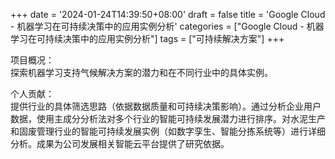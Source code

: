 +++
date = '2024-01-24T14:39:50+08:00'
draft = false
title = 'Google Cloud - 机器学习在可持续决策中的应用实例分析'
categories = ["Google Cloud - 机器学习在可持续决策中的应用实例分析"]
tags = ["可持续解决方案"]
+++

项目概况：
<br>探索机器学习支持气候解决方案的潜力和在不同行业中的具体实例。 

个人贡献：
<br>提供行业的具体筛选思路（依据数据质量和可持续决策影响）。通过分析企业用户数据，使用主成分分析法对多个行业的智能可持续发展潜力进行排序。对水泥生产和固废管理行业的智能可持续发展实例（如数字孪生、智能分拣系统等）进行详细分析。成果为公司发展相关智能云平台提供了研究依据。